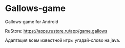 # Gallows-game
Gallows-game for Android

RuStore: https://apps.rustore.ru/app/game.gallows

Адаптация всем известной игры угадай-слово на java. 
